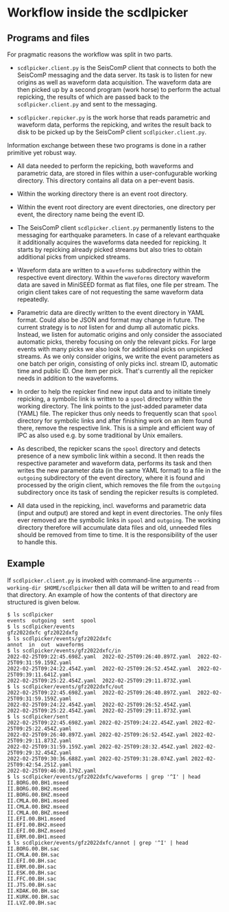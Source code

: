 # Workflow inside the scdlpicker

## Programs and files

For pragmatic reasons the workflow was split in two parts.

* `scdlpicker.client.py` is the SeisComP client that connects to both
  the SeisComP messaging and the data server. Its task is to listen
  for new origins as well as waveform data acquisition. The waveform
  data are then picked up by a second program (work horse) to perform
  the actual repicking, the results of which are passed back to the
  `scdlpicker.client.py` and sent to the messaging.

* `scdlpicker.repicker.py` is the work horse that reads parametric and
  waveform data, performs the repicking, and writes the result back
  to disk to be picked up by the SeisComP client `scdlpicker.client.py`.

Information exchange between these two programs is done in a rather
primitive yet robust way.

* All data needed to perform the repicking, both waveforms and
  parametric data, are stored in files within a user-confugurable
  working directory. This directory contains all data on a per-event
  basis.

* Within the working directory there is an event root directory.

* Within the event root directory are event directories, one
  directory per event, the directory name being the event ID.

* The SeisComP client `scdlpicker.client.py` permanently listens to the
  messaging for earthquake parameters. In case of a relevant earthquake
  it additionally acquires the waveforms data needed for repicking.
  It starts by repicking already picked streams but also tries to
  obtain additional picks from unpicked streams.

* Waveform data are written to a `waveforms` subdirectory within the
  respective event directory. Within the `waveforms` directory
  waveform data are saved in MiniSEED format as flat files, one file
  per stream. The origin client takes care of not requesting the
  same waveform data repeatedly.

* Parametric data are directly written to the event directory in
  YAML format. Could also be JSON and format may change in future.
  The current strategy is to *not* listen for and dump all automatic
  picks. Instead, we listen for automatic origins and only consider
  the associated automatic picks, thereby focusing on only the
  relevant picks. For large events with many picks we also look for
  additional picks on unpicked streams. As we only consider origins,
  we write the event parameters as one batch per origin, consisting
  of only picks incl. stream ID, automatic time and public ID. One
  item per pick. That's currently all the repicker needs in addition
  to the waveforms.

* In order to help the repicker find new input data and to initiate
  timely repicking, a symbolic link is written to a `spool` directory
  within the working directory. The link points to the just-added
  parameter data (YAML) file. The repicker thus only needs to
  frequently scan that `spool` directory for symbolic links and after
  finishing work on an item found there, remove the respective link.
  This is a simple and efficient way of IPC as also used e.g. by some
  traditional by Unix emailers.

* As described, the repicker scans the `spool` directory and detects
  presence of a new symbolic link within a second. It then reads the
  respective parameter and waveform data, performs its task and then
  writes the new parameter data (in the same YAML format) to a
  file in the `outgoing` subdirectory of the event directory, where it
  is found and processed by the origin client, which removes the file
  from the `outgoing` subdirectory once its task of sending the
  repicker results is completed.

* All data used in the repicking, incl. waveforms and parametric data
  (input and output) are stored and kept in event directories. The
  only files ever removed are the symbolic links in `spool` and
  `outgoing`. The working directory therefore will accumulate data
  files and old, unneeded files should be removed from time to time.
  It is the responsibility of the user to handle this.


## Example

If `scdlpicker.client.py` is invoked with command-line arguments
`--working-dir $HOME/scdlpicker` then all data will be written to
and read from that directory. An example of how the contents of that
directory are structured is given below.

```
$ ls scdlpicker       
events	outgoing  sent	spool
$ ls scdlpicker/events
gfz2022dxfc gfz2022dxfg
$ ls scdlpicker/events/gfz2022dxfc
annot  in  out	waveforms
$ ls scdlpicker/events/gfz2022dxfc/in 
2022-02-25T09:22:45.698Z.yaml  2022-02-25T09:26:40.897Z.yaml  2022-02-25T09:31:59.159Z.yaml
2022-02-25T09:24:22.454Z.yaml  2022-02-25T09:26:52.454Z.yaml  2022-02-25T09:39:11.641Z.yaml
2022-02-25T09:25:22.454Z.yaml  2022-02-25T09:29:11.873Z.yaml
$ ls scdlpicker/events/gfz2022dxfc/out
2022-02-25T09:22:45.698Z.yaml  2022-02-25T09:26:40.897Z.yaml  2022-02-25T09:31:59.159Z.yaml
2022-02-25T09:24:22.454Z.yaml  2022-02-25T09:26:52.454Z.yaml
2022-02-25T09:25:22.454Z.yaml  2022-02-25T09:29:11.873Z.yaml
$ ls scdlpicker/sent
2022-02-25T09:22:45.698Z.yaml 2022-02-25T09:24:22.454Z.yaml 2022-02-25T09:25:22.454Z.yaml
2022-02-25T09:26:40.897Z.yaml 2022-02-25T09:26:52.454Z.yaml 2022-02-25T09:29:11.873Z.yaml
2022-02-25T09:31:59.159Z.yaml 2022-02-25T09:28:32.454Z.yaml 2022-02-25T09:29:32.454Z.yaml
2022-02-25T09:30:36.688Z.yaml 2022-02-25T09:31:28.074Z.yaml 2022-02-25T09:42:54.251Z.yaml
2022-02-25T09:46:00.179Z.yaml
$ ls scdlpicker/events/gfz2022dxfc/waveforms | grep '^I' | head
II.BORG.00.BH1.mseed
II.BORG.00.BH2.mseed
II.BORG.00.BHZ.mseed
II.CMLA.00.BH1.mseed
II.CMLA.00.BH2.mseed
II.CMLA.00.BHZ.mseed
II.EFI.00.BH1.mseed
II.EFI.00.BH2.mseed
II.EFI.00.BHZ.mseed
II.ERM.00.BH1.mseed
$ ls scdlpicker/events/gfz2022dxfc/annot | grep '^I' | head
II.BORG.00.BH.sac
II.CMLA.00.BH.sac
II.EFI.00.BH.sac
II.ERM.00.BH.sac
II.ESK.00.BH.sac
II.FFC.00.BH.sac
II.JTS.00.BH.sac
II.KDAK.00.BH.sac
II.KURK.00.BH.sac
II.LVZ.00.BH.sac
```
